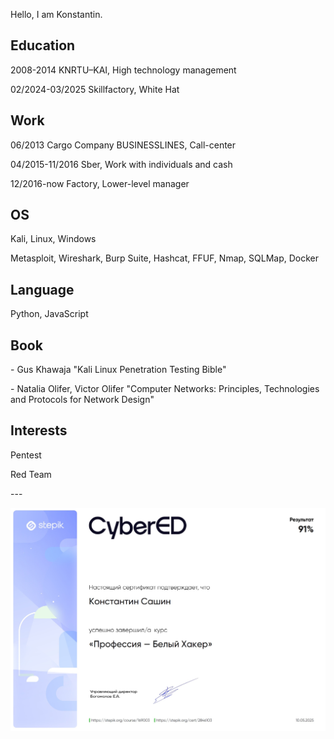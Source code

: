 Hello, I am Konstantin.

Education
---
<p align="left">
2008-2014 KNRTU–KAI, High technology management
</p>
<p align="left">
02/2024-03/2025 Skillfactory, White Hat
</p>

Work
---
<p align="left">
06/2013 Cargo Company BUSINESSLINES, Call-center
</p>
<p align="left">
04/2015-11/2016 Sber, Work with individuals and cash
</p>
<p align="left">
12/2016-now Factory, Lower-level manager
</p>

OS
---
<p align="left">
Kali, Linux, Windows
</p>

<p align="left">
Metasploit, Wireshark, Burp Suite, Hashcat, FFUF, Nmap, SQLMap, Docker
</p>

Language 
---
<p align="left">
Python, JavaScript
</p>

Book
---
<p align="left">
- Gus Khawaja "Kali Linux Penetration Testing Bible"
</p>
<p align="left">
- Natalia Olifer, Victor Olifer "Computer Networks: Principles, Technologies and Protocols for Network Design"
</p>

Interests
---
<p align="left">
Pentest
</p>
<p align="left">
Red Team
</p>
---

![Cert](https://github.com/c-k-e/c-k-e/blob/main/stepik_cert_wh.jpg)
